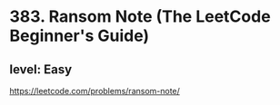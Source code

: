 # 383. Ransom Note (The LeetCode Beginner's Guide)
## level: Easy

https://leetcode.com/problems/ransom-note/

